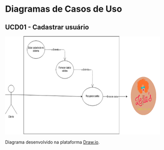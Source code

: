 # Diagramas de Casos de Uso

## UCD01 - Cadastrar usuário 
<div class="toolgrid">
	<div>
        <img height="320px" src="../../../../img/diagramas-casos-uso/diagramas-v1/uc03.png"> 
    </div>
</div>
<p align="justify">Diagrama desenvolvido na plataforma <a href = "https://app.diagrams.net/">Draw.io</a>.</p>
